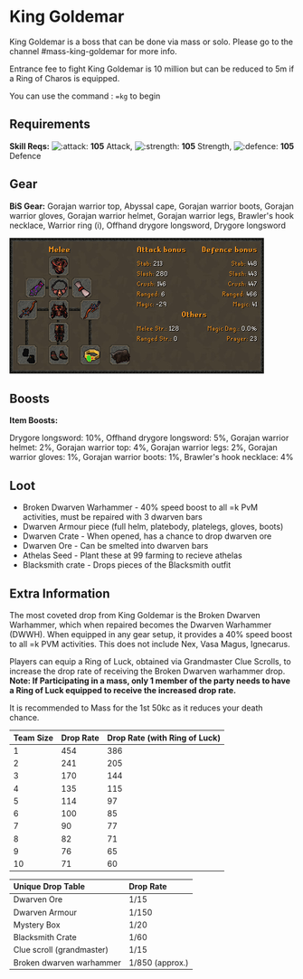 # King Goldemar

King Goldemar is a boss that can be done via mass or solo. Please go to the channel \#mass-king-goldemar for more info.

Entrance fee to fight King Goldemar is 10 million but can be reduced to 5m if a Ring of Charos is equipped.

You can use the command : `=kg`  to begin

## Requirements

**Skill Reqs:** ![:attack:](https://cdn.discordapp.com/emojis/630911039969427467.png?v=1) **105** Attack, ![:strength:](https://cdn.discordapp.com/emojis/630911040481263617.png?v=1) **105** Strength, ![:defence:](https://cdn.discordapp.com/emojis/630911040393052180.png?v=1) **105** Defence

## Gear

**BiS Gear:** Gorajan warrior top, Abyssal cape, Gorajan warrior boots, Gorajan warrior gloves, Gorajan warrior helmet, Gorajan warrior legs, Brawler's hook necklace, Warrior ring \(i\), Offhand drygore longsword, Drygore longsword

![Setup with RoL](../.gitbook/assets/image%20%288%29.png)

## Boosts

**Item Boosts:** 

Drygore longsword: 10%, Offhand drygore longsword: 5%, Gorajan warrior helmet: 2%, Gorajan warrior top: 4%, Gorajan warrior legs: 2%, Gorajan warrior gloves: 1%, Gorajan warrior boots: 1%, Brawler's hook necklace: 4% 

## Loot

* Broken Dwarven Warhammer - 40% speed boost to all =k PvM activities, must be repaired with 3 dwarven bars
* Dwarven Armour piece \(full helm, platebody, platelegs, gloves, boots\)
* Dwarven Crate - When opened, has a chance to drop dwarven ore
* Dwarven Ore - Can be smelted into dwarven bars
* Athelas Seed - Plant these at 99 farming to recieve athelas
* Blacksmith crate - Drops pieces of the Blacksmith outfit

## Extra Information

The most coveted drop from King Goldemar is the Broken Dwarven Warhammer, which when repaired becomes the Dwarven Warhammer \(DWWH\). When equipped in any gear setup, it provides a 40% speed boost to all  =k PVM activities. This does not include Nex, Vasa Magus, Ignecarus. 

Players can equip a Ring of Luck, obtained via Grandmaster Clue Scrolls, to increase the drop rate of receiving the Broken Dwarven warhammer drop. **Note: If Participating in a mass, only 1 member of the party needs to have a Ring of Luck equipped to receive the increased drop rate.**

It is recommended to Mass for the 1st 50kc as it reduces your death chance.

| Team Size | Drop Rate | Drop Rate \(with Ring of Luck\) |
| :--- | :--- | :--- |
| 1 | 454 | 386 |
| 2 | 241 | 205 |
| 3 | 170 | 144 |
| 4 | 135 | 115 |
| 5 | 114 | 97 |
| 6 | 100 | 85 |
| 7 | 90 | 77 |
| 8 | 82 | 71 |
| 9 | 76 | 65 |
| 10 | 71 | 60 |

| Unique Drop Table | Drop Rate |
| :--- | :--- |
| Dwarven Ore | 1/15 |
| Dwarven Armour | 1/150 |
| Mystery Box | 1/20 |
| Blacksmith Crate  | 1/60 |
| Clue scroll \(grandmaster\) | 1/15 |
| Broken dwarven warhammer | 1/850 \(approx.\) |

